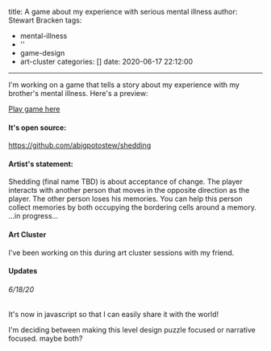 title: A game about my experience with serious mental illness
author: Stewart Bracken
tags:
  - mental-illness
  - ''
  - game-design
  - art-cluster
categories: []
date: 2020-06-17 22:12:00
---
I'm working on a game that tells a story about my experience with my brother's mental illness. Here's a preview:

[Play game here](https://abigpotostew.github.io/shedding/p5/)

#### It's open source:
https://github.com/abigpotostew/shedding


#### Artist's statement:

Shedding (final name TBD) is about acceptance of change. The player interacts with another person that moves in the opposite direction as the player. The other person loses his memories. You can help this person collect memories by both occupying the bordering cells around a memory. ...in progress...

#### Art Cluster
I've been working on this during art cluster sessions with my friend.

#### Updates
###### 6/18/20
It's now in javascript so that I can easily share it with the world!

I'm deciding between making this level design puzzle focused or narrative focused. maybe both?
